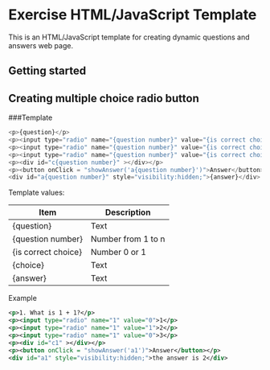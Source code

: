 Exercise HTML/JavaScript Template
============================
This is an HTML/JavaScript template for creating dynamic questions and answers web page.

Getting started
---------------

Creating multiple choice radio button
-------------------------------------
###Template

```js
<p>{question}</p>
<p><input type="radio" name="{question number}" value="{is correct choice}">{choice}</p>
<p><input type="radio" name="{question number}" value="{is correct choice}">{choice}</p>
<p><input type="radio" name="{question number}" value="{is correct choice}">{choice}</p>
<p><div id="c{question number}" ></div></p>
<p><button onClick = "showAnswer('a{question number}')">Answer</button></p>
<div id="a{question number}" style="visibility:hidden;">{answer}</div>
```

Template values:

Item       | Description
-----------|-------------
{question} | Text
{question number} | Number from 1 to n
{is correct choice} | Number 0 or 1
{choice} | Text
{answer} | Text

Example

```xml
<p>1. What is 1 + 1?</p>
<p><input type="radio" name="1" value="0">1</p>
<p><input type="radio" name="1" value="1">2</p>
<p><input type="radio" name="1" value="0">3</p>
<p><div id="c1" ></div></p>
<p><button onClick = "showAnswer('a1')">Answer</button></p>
<div id="a1" style="visibility:hidden;">the answer is 2</div>
```


